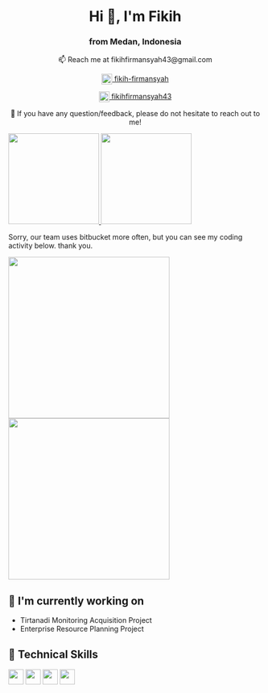 <h1 align="center">Hi 👋, I'm Fikih</h1>
<h3 align="center">from Medan, Indonesia</h3>
<p align="center">📫 Reach me at fikihfirmansyah43@gmail.com</p>
<p align="center"><a href="https://www.linkedin.com/in/fikih-firmansyah/">
  <img align="center" src="https://raw.githubusercontent.com/yushi1007/yushi1007/main/images/linkedin.svg" | LinkedIn" width="21px"/> fikih-firmansyah</a>
  </p>
<p align="center"><a href="https://instagram.com/fikihfirmansyah43"><img align="center" src="https://raw.githubusercontent.com/yushi1007/yushi1007/main/images/instagram.svg" alt="Yu Shi | Instagram" width="21px"/> fikihfirmansyah43</a></p>
<p align="center"> 💬 If you have any question/feedback, please do not hesitate to reach out to me!</p>

<p align="left">
<a href="https://github.com/fikihfirmansyah">
  <img height="180em" src="https://github-readme-stats-eight-theta.vercel.app/api?username=fikihfirmansyah&show_icons=true&theme=dark&include_all_commits=true&count_private=true"/>
  <img height="180em" src="https://github-readme-stats-eight-theta.vercel.app/api/top-langs/?username=fikihfirmansyah&layout=compact&langs_count=8&theme=dark&hide=jupyter%20notebook,html,css"/>
</a>
</p>

Sorry, our team uses bitbucket more often, but you can see my coding activity below. thank you.
<p align="left">
<a href="https://github.com/fikihfirmansyah">
  <img height="320em" src="https://wakatime.com/share/@5346ecae-279b-4a47-aa65-5ae244c88994/1f809620-2a1c-4422-87f7-2fbe1526bb89.svg"/>
  <img height="320em" src="https://wakatime.com/share/@5346ecae-279b-4a47-aa65-5ae244c88994/c183f755-73fe-4387-b810-f2bc2699b5d7.svg"/>
</a>
</p>


## 🔭 I'm currently working on

- Tirtanadi Monitoring Acquisition Project
- Enterprise Resource Planning Project

## 💼 Technical Skills

 <p align="left">
 <img height="30em" src="https://framework.zend.com/images/logos/ZendFramework-logo.png"/>
 <img height="30em" src="https://wiki.postgresql.org/images/3/30/PostgreSQL_logo.3colors.120x120.png"/>
 <img height="30em" src="https://upload.wikimedia.org/wikipedia/commons/thumb/5/51/Google_Cloud_logo.svg/640px-Google_Cloud_logo.svg.png"/>
 <img height="30em" src="https://www.docker.com/wp-content/uploads/2022/03/horizontal-logo-monochromatic-white.png"/>
</p>
